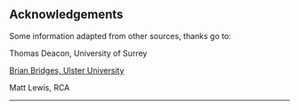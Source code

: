 ## Acknowledgements
Some information adapted from other sources, thanks go to:

Thomas Deacon, University of Surrey

[Brian Bridges, Ulster University](http://brianbridges.net/)

Matt Lewis, RCA


***


